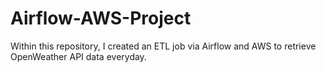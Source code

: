 # Airflow-AWS-Project
Within this repository, I created an ETL job via Airflow and AWS to retrieve OpenWeather API data everyday.
